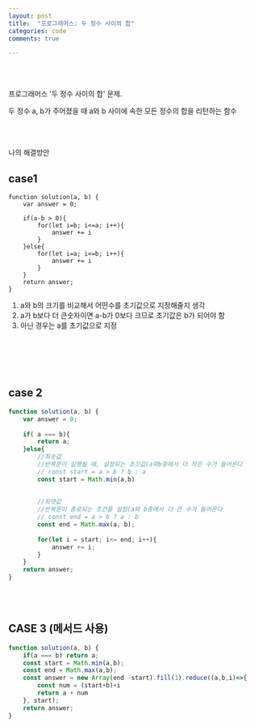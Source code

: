```yaml
---
layout: post
title:  "프로그래머스: 두 정수 사이의 합"
categories: code
comments: true

---
```




<br>

<br>

프로그래머스 '두 정수 사이의 합' 문제.

두 정수 a, b가 주어졌을 때 a와 b 사이에 속한 모든 정수의 합을 리턴하는 함수

<br>

<br>

나의 해결방안



## case1

~~~Js
function solution(a, b) {
    var answer = 0;
    
    if(a-b > 0){
        for(let i=b; i<=a; i++){
            answer += i
        }
    }else{
        for(let i=a; i<=b; i++){
            answer += i
        }
    }
    return answer;
}
~~~

1. a와 b의 크기를 비교해서 어떤수를 초기값으로 지정해줄지 생각
2. a가 b보다 더 큰숫자이면 a-b가 0보다 크므로 초기값은 b가 되어야 함
3. 아닌 경우는 a를 초기값으로 지정



<br>

<br>

<br>

<br>

## case 2 

~~~js
function solution(a, b) {
    var answer = 0;
  
    if( a === b){
        return a;
    }else{
        //최솟값
        //반복문이 실행될 때, 설정되는 초깃값(a와b중에서 더 작은 수가 들어온다
        // const start = a > b ? b : a
        const start = Math.min(a,b)
        
        
        //최댓값
        //반복문이 종료되는 조건을 설정(a와 b중에서 더 큰 수가 들어온다
        // const end = a > b ? a : b
        const end = Math.max(a, b);
        
        for(let i = start; i<= end; i++){
            answer += i;
        }
    }
    return answer;
}
~~~





<br>

<br>

## CASE 3 (메서드 사용)

~~~js
function solution(a, b) {
    if(a === b) return a;
    const start = Math.min(a,b);
    const end = Math.max(a,b);
    const answer = new Array(end -start).fill(1).reduce((a,b,i)=>{
        const num = (start+b)+i
        return a + num
    }, start);
    return answer;
}
~~~



<br>

<br>

 





 

